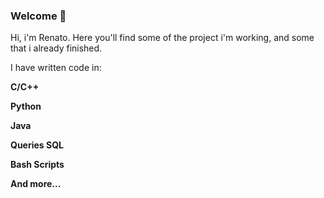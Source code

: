 ### Welcome 👋

Hi, i'm Renato. Here you'll find some of the project i'm working, and some that i already finished.

<link rel="stylesheet" type='text/css' href="https://cdn.jsdelivr.net/gh/devicons/devicon@latest/devicon.min.css" />
          
I have written code in: 

**C/C++**

**Python** <i class="devicon-python-plain"></i>


**Java**

**Queries SQL**

**Bash Scripts**

**And more...**
<!--
**renatoalvesjr/renatoalvesjr** is a ✨ _special_ ✨ repository because its `README.md` (this file) appears on your GitHub profile.

Here are some ideas to get you started:

- 🔭 I’m currently working on ...
- 🌱 I’m currently learning ...
- 👯 I’m looking to collaborate on ...
- 🤔 I’m looking for help with ...
- 💬 Ask me about ...
- 📫 How to reach me: ...
- 😄 Pronouns: ...
- ⚡ Fun fact: ...
-->

